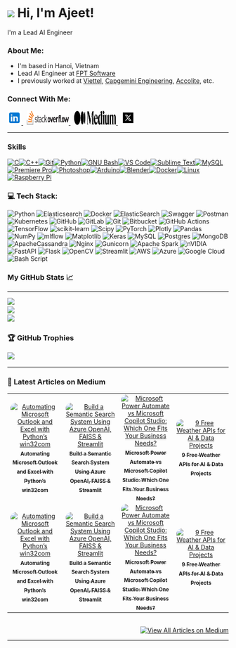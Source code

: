 ![](https://user-images.githubusercontent.com/18350557/176309783-0785949b-9127-417c-8b55-ab5a4333674e.gif) Hi, I'm Ajeet!
======================================================================================================================================

I'm a Lead AI Engineer


### About Me:

* I'm based in Hanoi, Vietnam
* Lead AI Engineer at [FPT Software](https://fptsoftware.com/)
* I previously worked at [Viettel](https://viettel.com.vn/en/), [Capgemini Engineering](https://www.capgemini.com/about-us/who-we-are/our-brands/capgemini-engineering/), [Accolite](https://www.bounteous.com/), etc.

### Connect With Me:

<p align="left">
   <a href="https://www.linkedin.com/in/ajeet214/" target="_blank" rel="noreferrer">
      <picture>
         <source media="(prefers-color-scheme: dark)" srcset="https://raw.githubusercontent.com/ajeet214/ajeet214/main/images/icons8-linkedin.svg" />
         <source media="(prefers-color-scheme: light)" srcset="https://raw.githubusercontent.com/ajeet214/ajeet214/main/images/icons8-linkedin.svg" />
         <img src="https://raw.githubusercontent.com/ajeet214/ajeet214/main/images/icons8-linkedin.svg" width="32" height="32" alt="LinkedIn" title="LinkedIn" /> 
      </picture>
   </a>&nbsp;
   <a href="https://stackoverflow.com/users/11179336/ajeet-verma" target="_blank" rel="noreferrer">
      <picture>
         <source media="(prefers-color-scheme: dark)" srcset="https://raw.githubusercontent.com/ajeet214/ajeet214/main/images/logo-stackoverflow.svg" />
         <source media="(prefers-color-scheme: light)" srcset="https://raw.githubusercontent.com/ajeet214/ajeet214/main/images/logo-stackoverflow.svg" />
         <img src="https://raw.githubusercontent.com/ajeet214/ajeet214/main/images/logo-stackoverflow.svg" width="96" height="32" alt="StackOverflow" title="StackOverflow" /> 
      </picture>
   </a>&nbsp;
   <a href="https://medium.com/@ajeet214" target="_blank" rel="noreferrer">
      <picture>
         <source media="(prefers-color-scheme: dark)" srcset="https://raw.githubusercontent.com/ajeet214/ajeet214/main/images/medium-seeklogo.svg" />
         <source media="(prefers-color-scheme: light)" srcset="https://raw.githubusercontent.com/ajeet214/ajeet214/main/images/medium-seeklogo.svg" />
         <img src="https://raw.githubusercontent.com/ajeet214/ajeet214/main/images/medium-seeklogo.svg" width="96" height="32" alt="Medium.com" title="Medium.com" /> 
      </picture>
   </a>&nbsp;
   <a href="https://x.com/ajeet214" target="_blank" rel="noreferrer">
      <picture>
         <source media="(prefers-color-scheme: dark)" srcset="https://raw.githubusercontent.com/ajeet214/ajeet214/main/images/icons8-x-32.svg" />
         <source media="(prefers-color-scheme: light)" srcset="https://raw.githubusercontent.com/ajeet214/ajeet214/main/images/icons8-x-32.svg" />
         <img src="https://raw.githubusercontent.com/ajeet214/ajeet214/main/images/icons8-x-32.svg" width="32" height="32" alt="x.com" title="x.com" /> 
      </picture>
   </a>
</p>

---

### Skills

<p align="left">
<a href="https://docs.microsoft.com/en-us/cpp/?view=msvc-170" target="_blank" rel="noreferrer"><img src="https://raw.githubusercontent.com/danielcranney/readme-generator/main/public/icons/skills/c-colored.svg" width="36" height="36" alt="C" title="C"/></a><a href="https://docs.microsoft.com/en-us/cpp/?view=msvc-170" target="_blank" rel="noreferrer"><img src="https://raw.githubusercontent.com/danielcranney/readme-generator/main/public/icons/skills/cplusplus-colored.svg" width="36" height="36" alt="C++" title="C++"/></a><a href="https://git-scm.com/" target="_blank" rel="noreferrer"><img src="https://raw.githubusercontent.com/danielcranney/readme-generator/main/public/icons/skills/git-colored.svg" width="36" height="36" alt="Git" title="Git"/></a><a href="https://www.python.org/" target="_blank" rel="noreferrer"><img src="https://raw.githubusercontent.com/danielcranney/readme-generator/main/public/icons/skills/python-colored.svg" width="36" height="36" alt="Python" title="Python"/></a><a href="https://www.gnu.org/software/bash/" target="_blank" rel="noreferrer"><img src="https://raw.githubusercontent.com/danielcranney/readme-generator/main/public/icons/skills/gnubash.svg" width="36" height="36" alt="GNU Bash" title="GNU Bash"/></a><a href="https://code.visualstudio.com/" target="_blank" rel="noreferrer"><img src="https://raw.githubusercontent.com/danielcranney/readme-generator/main/public/icons/skills/visualstudiocode-colored.svg" width="36" height="36" alt="VS Code" title="VS Code"/></a><a href="https://www.sublimetext.com/index2" target="_blank" rel="noreferrer"><img src="https://raw.githubusercontent.com/danielcranney/readme-generator/main/public/icons/skills/sublimetext-colored.svg" width="36" height="36" alt="Sublime Text" title="Sublime Text"/></a><a href="https://www.mysql.com/" target="_blank" rel="noreferrer"><img src="https://raw.githubusercontent.com/danielcranney/readme-generator/main/public/icons/skills/mysql-colored.svg" width="36" height="36" alt="MySQL" title="MySQL"/></a><a href="https://www.adobe.com/uk/products/premiere.html" target="_blank" rel="noreferrer"><img src="https://raw.githubusercontent.com/danielcranney/readme-generator/main/public/icons/skills/premierepro-colored.svg" width="36" height="36" alt="Premiere Pro" title="Premiere Pro"/></a><a href="https://www.adobe.com/uk/products/photoshop.html" target="_blank" rel="noreferrer"><img src="https://raw.githubusercontent.com/danielcranney/readme-generator/main/public/icons/skills/photoshop-colored.svg" width="36" height="36" alt="Photoshop" title="Photoshop"/></a><a href="https://store.arduino.cc/?gclid=Cj0KCQjw2eilBhCCARIsAG0Pf8uueBifykWcsSS4LPESeGQfxGVKJYnzV7bz471XfknQJy_1VINVWM8aAkLtEALw_wcB" target="_blank" rel="noreferrer"><img src="https://raw.githubusercontent.com/danielcranney/readme-generator/main/public/icons/skills/arduino-colored.svg" width="36" height="36" alt="Arduino" title="Arduino"/></a><a href="https://www.blender.org/" target="_blank" rel="noreferrer"><img src="https://raw.githubusercontent.com/danielcranney/readme-generator/main/public/icons/skills/blender-colored.svg" width="36" height="36" alt="Blender" title="Blender"/></a><a href="https://www.docker.com/" target="_blank" rel="noreferrer"><img src="https://raw.githubusercontent.com/danielcranney/readme-generator/main/public/icons/skills/docker-colored.svg" width="36" height="36" alt="Docker" title="Docker"/></a><a href="https://www.linux.org" target="_blank" rel="noreferrer"><img src="https://raw.githubusercontent.com/danielcranney/readme-generator/main/public/icons/skills/linux-colored.svg" width="36" height="36" alt="Linux" title="Linux"/></a><a href="https://www.raspberrypi.org/" target="_blank" rel="noreferrer"><img src="https://raw.githubusercontent.com/danielcranney/readme-generator/main/public/icons/skills/raspberrypi-colored.svg" width="36" height="36" alt="Raspberry Pi" title="Raspberry Pi"/></a>
</p>

### 💻 Tech Stack:
![Python](https://img.shields.io/badge/python-3670A0?style=for-the-badge&logo=python&logoColor=ffdd54) ![Elasticsearch](https://img.shields.io/badge/elasticsearch-%230377CC.svg?style=for-the-badge&logo=elasticsearch&logoColor=white) ![Docker](https://img.shields.io/badge/docker-%230db7ed.svg?style=for-the-badge&logo=docker&logoColor=white) ![ElasticSearch](https://img.shields.io/badge/-ElasticSearch-005571?style=for-the-badge&logo=elasticsearch) ![Swagger](https://img.shields.io/badge/-Swagger-%23Clojure?style=for-the-badge&logo=swagger&logoColor=white) ![Postman](https://img.shields.io/badge/Postman-FF6C37?style=for-the-badge&logo=postman&logoColor=white) ![Kubernetes](https://img.shields.io/badge/kubernetes-%23326ce5.svg?style=for-the-badge&logo=kubernetes&logoColor=white) ![GitHub](https://img.shields.io/badge/github-%23121011.svg?style=for-the-badge&logo=github&logoColor=white) ![GitLab](https://img.shields.io/badge/gitlab-%23181717.svg?style=for-the-badge&logo=gitlab&logoColor=white) ![Git](https://img.shields.io/badge/git-%23F05033.svg?style=for-the-badge&logo=git&logoColor=white) ![Bitbucket](https://img.shields.io/badge/bitbucket-%230047B3.svg?style=for-the-badge&logo=bitbucket&logoColor=white) ![GitHub Actions](https://img.shields.io/badge/github%20actions-%232671E5.svg?style=for-the-badge&logo=githubactions&logoColor=white) ![TensorFlow](https://img.shields.io/badge/TensorFlow-%23FF6F00.svg?style=for-the-badge&logo=TensorFlow&logoColor=white) ![scikit-learn](https://img.shields.io/badge/scikit--learn-%23F7931E.svg?style=for-the-badge&logo=scikit-learn&logoColor=white) ![Scipy](https://img.shields.io/badge/SciPy-%230C55A5.svg?style=for-the-badge&logo=scipy&logoColor=%white) ![PyTorch](https://img.shields.io/badge/PyTorch-%23EE4C2C.svg?style=for-the-badge&logo=PyTorch&logoColor=white) ![Plotly](https://img.shields.io/badge/Plotly-%233F4F75.svg?style=for-the-badge&logo=plotly&logoColor=white) ![Pandas](https://img.shields.io/badge/pandas-%23150458.svg?style=for-the-badge&logo=pandas&logoColor=white) ![NumPy](https://img.shields.io/badge/numpy-%23013243.svg?style=for-the-badge&logo=numpy&logoColor=white) ![mlflow](https://img.shields.io/badge/mlflow-%23d9ead3.svg?style=for-the-badge&logo=numpy&logoColor=blue) ![Matplotlib](https://img.shields.io/badge/Matplotlib-%23ffffff.svg?style=for-the-badge&logo=Matplotlib&logoColor=black) ![Keras](https://img.shields.io/badge/Keras-%23D00000.svg?style=for-the-badge&logo=Keras&logoColor=white) ![MySQL](https://img.shields.io/badge/mysql-4479A1.svg?style=for-the-badge&logo=mysql&logoColor=white) ![Postgres](https://img.shields.io/badge/postgres-%23316192.svg?style=for-the-badge&logo=postgresql&logoColor=white) ![MongoDB](https://img.shields.io/badge/MongoDB-%234ea94b.svg?style=for-the-badge&logo=mongodb&logoColor=white) ![ApacheCassandra](https://img.shields.io/badge/cassandra-%231287B1.svg?style=for-the-badge&logo=apache-cassandra&logoColor=white) ![Nginx](https://img.shields.io/badge/nginx-%23009639.svg?style=for-the-badge&logo=nginx&logoColor=white) ![Gunicorn](https://img.shields.io/badge/gunicorn-%298729.svg?style=for-the-badge&logo=gunicorn&logoColor=white) ![Apache Spark](https://img.shields.io/badge/Apache%20Spark-FDEE21?style=for-the-badge&logo=apachespark&logoColor=black) ![nVIDIA](https://img.shields.io/badge/cuda-000000.svg?style=for-the-badge&logo=nVIDIA&logoColor=green) ![FastAPI](https://img.shields.io/badge/FastAPI-005571?style=for-the-badge&logo=fastapi) ![Flask](https://img.shields.io/badge/flask-%23000.svg?style=for-the-badge&logo=flask&logoColor=white) ![OpenCV](https://img.shields.io/badge/opencv-%23white.svg?style=for-the-badge&logo=opencv&logoColor=white) ![Streamlit](https://img.shields.io/badge/Streamlit-%23FE4B4B.svg?style=for-the-badge&logo=streamlit&logoColor=white) ![AWS](https://img.shields.io/badge/AWS-%23FF9900.svg?style=for-the-badge&logo=amazon-aws&logoColor=white) ![Azure](https://img.shields.io/badge/azure-%230072C6.svg?style=for-the-badge&logo=microsoftazure&logoColor=white) ![Google Cloud](https://img.shields.io/badge/GoogleCloud-%234285F4.svg?style=for-the-badge&logo=google-cloud&logoColor=white) ![Bash Script](https://img.shields.io/badge/bash_script-%23121011.svg?style=for-the-badge&logo=gnu-bash&logoColor=white)

### My GitHub Stats 📈 
---------------------------
<picture>
  <source srcset="https://github-readme-stats.vercel.app/api?username=ajeet214&show_icons=true&theme=dark" media="(prefers-color-scheme: dark)"/>
  <source srcset="https://github-readme-stats.vercel.app/api?username=ajeet214&show_icons=true" media="(prefers-color-scheme: light), (prefers-color-scheme: no-preference)"/>
  <img src="https://github-readme-stats.vercel.app/api?username=ajeet214&show_icons=true" />
</picture>
<br>
<picture>
  <source srcset="https://github-readme-streak-stats.herokuapp.com/?user=ajeet214&show_icons=true&theme=dark" media="(prefers-color-scheme: dark)"/>
  <source srcset="https://github-readme-streak-stats.herokuapp.com/?user=ajeet214&show_icons=true" media="(prefers-color-scheme: light), (prefers-color-scheme: no-preference)"/>
  <img src="https://github-readme-streak-stats.herokuapp.com/?user=ajeet214&show_icons=true" />
</picture>
<br>
<picture>
  <source srcset="https://github-readme-stats.vercel.app/api/top-langs/?username=ajeet214&show_icons=true&theme=dark&langs_count=10" media="(prefers-color-scheme: dark)"/>
  <source srcset="https://github-readme-stats.vercel.app/api/top-langs/?username=ajeet214&show_icons=true&langs_count=10" media="(prefers-color-scheme: light), (prefers-color-scheme: no-preference)"/>
  <img src="https://github-readme-stats.vercel.app/api/top-langs/?username=ajeet214&show_icons=true&langs_count=10" />
</picture>

### 🏆 GitHub Trophies

![](https://github-profile-trophy.vercel.app/?username=ajeet214&theme=neon&no-frame=false&no-bg=true&margin-w=4)

---

### 📝 Latest Articles on Medium

<table>
  <tr>
    <td align="center" width="25%">
      <a href="https://medium.com/@ajeet214/automating-microsoft-outlook-and-excel-with-pythons-win32com-86d830d1fc4a" title="Automating Microsoft Outlook and Excel with Python’s win32com">
        <img src="https://cdn-images-1.medium.com/max/1024/1*hZQzFZKtBYByvvVU8TsVHA.png" alt="Automating Microsoft Outlook and Excel with Python’s win32com" width="300" style="border-radius:12px;">
        <br/>
        <sub><b>Automating Microsoft Outlook and Excel with Python’s win32com</b></sub>
      </a>
    </td>
    <td align="center" width="25%">
      <a href="https://medium.com/@ajeet214/automating-microsoft-outlook-and-excel-with-pythons-win32com-86d830d1fc4a" title="Build a Semantic Search System Using Azure OpenAI, FAISS & Streamlit">
        <img src="https://cdn-images-1.medium.com/max/1024/1*Ps-aa2w3UTooeALj69Yb2g.png" alt="Build a Semantic Search System Using Azure OpenAI, FAISS & Streamlit" width="300" style="border-radius:12px;">
        <br/>
        <sub><b>Build a Semantic Search System Using Azure OpenAI, FAISS & Streamlit</b></sub>
      </a>
    </td>
    <td align="center" width="25%">
      <a href="https://medium.com/@ajeet214/microsoft-power-automate-vs-microsoft-copilot-studio-which-one-fits-your-business-needs-a084931a4d2c" title="Microsoft Power Automate vs Microsoft Copilot Studio: Which One Fits Your Business Needs?">
        <img src="https://cdn-images-1.medium.com/max/713/1*VNh44OLQE28B4aebvuiNZA.png" alt="Microsoft Power Automate vs Microsoft Copilot Studio: Which One Fits Your Business Needs?" width="300" style="border-radius:12px;">
        <br/>
        <sub><b>Microsoft Power Automate vs Microsoft Copilot Studio: Which One Fits Your Business Needs?</b></sub>
      </a>
    </td>
    <td align="center" width="25%">
      <a href="https://medium.com/@ajeet214/9-free-weather-apis-for-ai-data-projects-6bfc66022e46" title="9 Free Weather APIs for AI & Data Projects">
        <img src="https://cdn-images-1.medium.com/max/746/1*jbccFOGoB6ForATcR-C7mQ.png" alt="9 Free Weather APIs for AI & Data Projects" width="300" style="border-radius:12px;">
        <br/>
        <sub><b>9 Free Weather APIs for AI & Data Projects</b></sub>
      </a>
    </td>
  </tr>
  <tr>
    <td align="center" width="25%">
      <a href="https://medium.com/@ajeet214/automating-microsoft-outlook-and-excel-with-pythons-win32com-86d830d1fc4a" title="Automating Microsoft Outlook and Excel with Python’s win32com">
        <img src="https://cdn-images-1.medium.com/max/1024/1*hZQzFZKtBYByvvVU8TsVHA.png" alt="Automating Microsoft Outlook and Excel with Python’s win32com" width="300" style="border-radius:12px;">
        <br/>
        <sub><b>Automating Microsoft Outlook and Excel with Python’s win32com</b></sub>
      </a>
    </td>
    <td align="center" width="25%">
      <a href="https://medium.com/@ajeet214/automating-microsoft-outlook-and-excel-with-pythons-win32com-86d830d1fc4a" title="Build a Semantic Search System Using Azure OpenAI, FAISS & Streamlit">
        <img src="https://cdn-images-1.medium.com/max/1024/1*Ps-aa2w3UTooeALj69Yb2g.png" alt="Build a Semantic Search System Using Azure OpenAI, FAISS & Streamlit" width="300" style="border-radius:12px;">
        <br/>
        <sub><b>Build a Semantic Search System Using Azure OpenAI, FAISS & Streamlit</b></sub>
      </a>
    </td>
    <td align="center" width="25%">
      <a href="https://medium.com/@ajeet214/microsoft-power-automate-vs-microsoft-copilot-studio-which-one-fits-your-business-needs-a084931a4d2c" title="Microsoft Power Automate vs Microsoft Copilot Studio: Which One Fits Your Business Needs?">
        <img src="https://cdn-images-1.medium.com/max/713/1*VNh44OLQE28B4aebvuiNZA.png" alt="Microsoft Power Automate vs Microsoft Copilot Studio: Which One Fits Your Business Needs?" width="300" style="border-radius:12px;">
        <br/>
        <sub><b>Microsoft Power Automate vs Microsoft Copilot Studio: Which One Fits Your Business Needs?</b></sub>
      </a>
    </td>
    <td align="center" width="25%">
      <a href="https://medium.com/@ajeet214/9-free-weather-apis-for-ai-data-projects-6bfc66022e46" title="9 Free Weather APIs for AI & Data Projects">
        <img src="https://cdn-images-1.medium.com/max/746/1*jbccFOGoB6ForATcR-C7mQ.png" alt="9 Free Weather APIs for AI & Data Projects" width="300" style="border-radius:12px;">
        <br/>
        <sub><b>9 Free Weather APIs for AI & Data Projects</b></sub>
      </a>
    </td>
  </tr>
</table>

<div align="right">
  <br/>
  <a href="https://medium.com/@ajeet214" target="_blank">
    <img src="https://img.shields.io/badge/View%20All%20Articles-000000?style=for-the-badge&logo=medium&logoColor=white" alt="View All Articles on Medium">
  </a>
</div>

---
